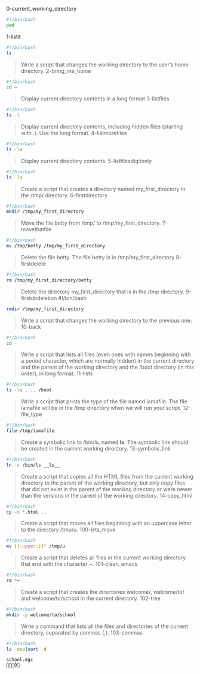 0-current_working_directory
```sh
#!/bin/bash
pwd
```


1-listit
```sh
#!/bin/bash
ls
```

>Write a script that changes the working directory to the user’s home directory.
>2-bring_me_home
```sh
#!/bin/bash
cd ~
```

>Display current directory contents in a long format
3-listfiles
```sh
#!/bin/bash
ls -l
```

>Display current directory contents, including hidden files (starting with .). Use the long format.
4-listmorefiles
```sh
#!/bin/bash
ls -la
```
>Display current directory contents.
5-listfilesdigitonly
```sh
#!/bin/bash
ls -la
```
>Create a script that creates a directory named my_first_directory in the /tmp/ directory.
6-firstdirectory
```sh
#!/bin/bash
mkdir /tmp/my_first_directory
```
>Move the file betty from /tmp/ to /tmp/my_first_directory.
7-movethatfile
```sh
#!/bin/bash
mv /tmp/betty /tmp/my_first_directory
```
>Delete the file betty.
The file betty is in /tmp/my_first_directory
8-firstdelete
```sh
#!/bin/bash
rm /tmp/my_first_directory/betty
```
>Delete the directory my_first_directory that is in the /tmp directory.
9-firstdirdeletion
#!/bin/bash
```sh
rmdir /tmp/my_first_directory
```
>Write a script that changes the working directory to the previous one.
10-back
```sh
#!/bin/bash
cd -
```
>Write a script that lists all files (even ones with names beginning with a period character, which are normally hidden) in the current directory and the parent of the working directory and the /boot directory (in this order), in long format.
11-lists
```sh
#!/bin/bash
ls -la . .. /boot
```
>Write a script that prints the type of the file named iamafile. The file iamafile will be in the /tmp directory when we will run your script.
12-file_type
```sh
#!/bin/bash
file /tmp/iamafile
```
>Create a symbolic link to /bin/ls, named __ls__. The symbolic link should be created in the current working directory.
13-symbolic_link
```sh
#!/bin/bash
ln -s /bin/ls __ls__
```
>Create a script that copies all the HTML files from the current working directory to the parent of the working directory, but only copy files that did not exist in the parent of the working directory or were newer than the versions in the parent of the working directory.
14-copy_html
```sh
#!/bin/bash
cp -n *.html ..
```
>Create a script that moves all files beginning with an uppercase letter to the directory /tmp/u.
100-lets_move
```sh
#!/bin/bash
mv [[:upper:]]* /tmp/u
```
>Create a script that deletes all files in the current working directory that end with the character ~.
101-clean_emacs
```sh
#!/bin/bash
rm *~
```
>Create a script that creates the directories welcome/, welcome/to/ and welcome/to/school in the current directory.
102-tree
```sh
#!/bin/bash
mkdir -p welcome/to/school
```
>Write a command that lists all the files and directories of the current directory, separated by commas (,).
103-commas
```sh
#!/bin/bash
ls -map|sort -d
```
```sh
school.mgc
Ò
```
